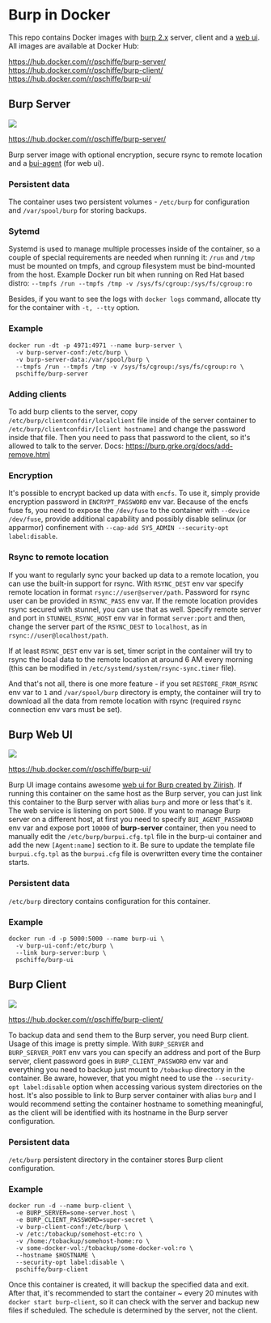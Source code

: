 # Burp in Docker

This repo contains Docker images with [burp 2.x](http://burp.grke.org/) server, client and a [web ui](https://git.ziirish.me/ziirish/burp-ui). All images are available at Docker Hub:

https://hub.docker.com/r/pschiffe/burp-server/  
https://hub.docker.com/r/pschiffe/burp-client/  
https://hub.docker.com/r/pschiffe/burp-ui/  

## Burp Server

[![](https://images.microbadger.com/badges/image/pschiffe/burp-server.svg)](https://microbadger.com/images/pschiffe/burp-server "Get your own image badge on microbadger.com")

https://hub.docker.com/r/pschiffe/burp-server/

Burp server image with optional encryption, secure rsync to remote location and a [bui-agent](https://burp-ui.readthedocs.io/en/latest/buiagent.html) (for web ui).

### Persistent data

The container uses two persistent volumes - `/etc/burp` for configuration and `/var/spool/burp` for storing backups.

### Sytemd

Systemd is used to manage multiple processes inside of the container, so a couple of special requirements are needed when running it: `/run` and `/tmp` must be mounted on tmpfs, and cgroup filesystem must be bind-mounted from the host. Example Docker run bit when running on Red Hat based distro: `--tmpfs /run --tmpfs /tmp -v /sys/fs/cgroup:/sys/fs/cgroup:ro`

Besides, if you want to see the logs with `docker logs` command, allocate tty for the container with `-t, --tty` option.

### Example

```
docker run -dt -p 4971:4971 --name burp-server \
  -v burp-server-conf:/etc/burp \
  -v burp-server-data:/var/spool/burp \
  --tmpfs /run --tmpfs /tmp -v /sys/fs/cgroup:/sys/fs/cgroup:ro \
  pschiffe/burp-server
```

### Adding clients

To add burp clients to the server, copy `/etc/burp/clientconfdir/localclient` file inside of the server container to `/etc/burp/clientconfdir/[client hostname]` and change the password inside that file. Then you need to pass that password to the client, so it's allowed to talk to the server. Docs: https://burp.grke.org/docs/add-remove.html

### Encryption

It's possible to encrypt backed up data with `encfs`. To use it, simply provide encryption password in `ENCRYPT_PASSWORD` env var. Because of the encfs fuse fs, you need to expose the `/dev/fuse` to the container with `--device /dev/fuse`, provide additional capability and possibly disable selinux (or apparmor) confinement with `--cap-add SYS_ADMIN --security-opt label:disable`.

### Rsync to remote location

If you want to regularly sync your backed up data to a remote location, you can use the built-in support for rsync. With `RSYNC_DEST` env var specify remote location in format `rsync://user@server/path`. Password for rsync user can be provided in `RSYNC_PASS` env var. If the remote location provides rsync secured with stunnel, you can use that as well. Specify remote server and port in `STUNNEL_RSYNC_HOST` env var in format `server:port` and then, change the server part of the `RSYNC_DEST` to `localhost`, as in `rsync://user@localhost/path`.

If at least `RSYNC_DEST` env var is set, timer script in the container will try to rsync the local data to the remote location at around 6 AM every morning (this can be modified in `/etc/systemd/system/rsync-sync.timer` file).

And that's not all, there is one more feature - if you set `RESTORE_FROM_RSYNC` env var to `1` and `/var/spool/burp` directory is empty, the container will try to download all the data from remote location with rsync (required rsync connection env vars must be set).

## Burp Web UI

[![](https://images.microbadger.com/badges/image/pschiffe/burp-ui.svg)](https://microbadger.com/images/pschiffe/burp-ui "Get your own image badge on microbadger.com")

https://hub.docker.com/r/pschiffe/burp-ui/

Burp UI image contains awesome [web ui for Burp created by Ziirish](https://git.ziirish.me/ziirish/burp-ui). If running this container on the same host as the Burp server, you can just link this container to the Burp server with alias `burp` and more or less that's it. The web service is listening on port `5000`. If you want to manage Burp server on a different host, at first you need to specify `BUI_AGENT_PASSWORD` env var and expose port `10000` of **burp-server** container, then you need to manually edit the `/etc/burp/burpui.cfg.tpl` file in the burp-ui container and add the new `[Agent:name]` section to it. Be sure to update the template file `burpui.cfg.tpl` as the `burpui.cfg` file is overwritten every time the container starts.

### Persistent data

`/etc/burp` directory contains configuration for this container.

### Example

```
docker run -d -p 5000:5000 --name burp-ui \
  -v burp-ui-conf:/etc/burp \
  --link burp-server:burp \
  pschiffe/burp-ui
```

## Burp Client

[![](https://images.microbadger.com/badges/image/pschiffe/burp-client.svg)](https://microbadger.com/images/pschiffe/burp-client "Get your own image badge on microbadger.com")

https://hub.docker.com/r/pschiffe/burp-client/

To backup data and send them to the Burp server, you need Burp client. Usage of this image is pretty simple. With `BURP_SERVER` and `BURP_SERVER_PORT` env vars you can specify an address and port of the Burp server, client password goes in `BURP_CLIENT_PASSWORD` env var and everything you need to backup just mount to `/tobackup` directory in the container. Be aware, however, that you might need to use the `--security-opt label:disable` option when accessing various system directories on the host. It's also possible to link to Burp server container with alias `burp` and I would recommend setting the container hostname to something meaningful, as the client will be identified with its hostname in the Burp server configuration.

### Persistent data

`/etc/burp` persistent directory in the container stores Burp client configuration.

### Example

```
docker run -d --name burp-client \
  -e BURP_SERVER=some-server.host \
  -e BURP_CLIENT_PASSWORD=super-secret \
  -v burp-client-conf:/etc/burp \
  -v /etc:/tobackup/somehost-etc:ro \
  -v /home:/tobackup/somehost-home:ro \
  -v some-docker-vol:/tobackup/some-docker-vol:ro \
  --hostname $HOSTNAME \
  --security-opt label:disable \
  pschiffe/burp-client
```

Once this container is created, it will backup the specified data and exit. After that, it's recommended to start the container ~ every 20 minutes with `docker start burp-client`, so it can check with the server and backup new files if scheduled. The schedule is determined by the server, not the client.
